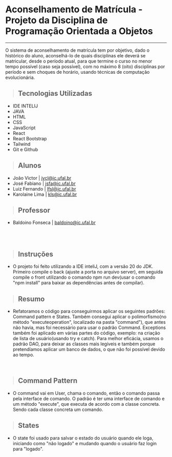 # Aconselhamento de Matrícula - Projeto da Disciplina de Programação Orientada a Objetos

<hr>

O sistema de aconselhamento de matrícula tem por objetivo, dado o histórico do aluno, aconselhá-lo de quais disciplinas ele deverá se matricular, desde o período atual, para que termine o curso no menor tempo possível (caso seja possível), com no máximo 8 (oito) disciplinas por período e sem choques de horário, usando técnicas de computação evolucionária.

> ## Tecnologias Utilizadas

- IDE INTELIJ
- JAVA
- HTML
- CSS
- JavaScript
- React
- React Bootstrap
- Tailwind
- Git e Github

> ## Alunos

- João Victor | jvcl@ic.ufal.br
- José Fabiano | jsfa@ic.ufal.br
- Luiz Fernando | lfsl@ic.ufal.br
- Karolaine Lima | kls@ic.ufal.br

> ## Professor

- Baldoino Fonseca | baldoino@ic.ufal.br
<br/>
<br/>

> ## Instruções

- O projeto foi feito utilizando a IDE inteliJ, com a versão 20 do JDK. Primeiro compile o back (ajuste a porta no arquivo server), em seguida compile o front utilizando o comando npm run dev(usar o comando "npm install" para baixar as dependências antes de compilar).

> ## Resumo
- Refatoramos o código para conseguirmos aplicar os seguintes padrões: Command pattern e States. Também consegui aplicar o polimorfismo(no método "executeoperation", localizado na pasta "command"), que antes não havia, mas foi necessário para usar o padrão Command. Exceptions também foi aplicado em várias partes do código, exemplo: na criação de lista de usuário(usando try e catch). Para melhor eficácia, usamos o padrão DAO, para deixar as classes mais legíveis e também porque pretendíamos aplicar um banco de dados, o que não foi possível devido ao tempo.

<br/>

> ## Command Pattern
- O command vai em User, chama o comando, então o comando passa pela interface de comando. O padrão é ter uma interface de comando e um método "execute", que executa de acordo com a classe concreta. Sendo cada classe concreta um comando.

> ## States
- O state foi usado para salvar o estado do usuário quando ele loga, iniciando como "não logado" e mudando quando o usuário faz login para "logado".

